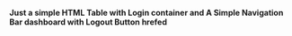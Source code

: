**Just a simple HTML Table with Login container and A Simple Navigation Bar dashboard with Logout Button hrefed**
